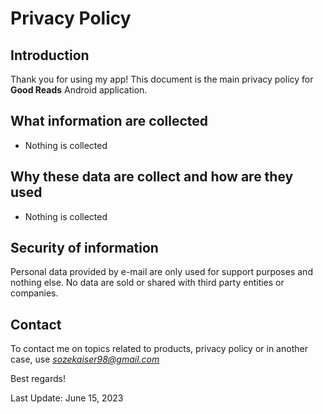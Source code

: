 # Privacy Policy

## Introduction

Thank you for using my app!
This document is the main privacy policy for **Good Reads** Android application.

## What information are collected
- Nothing is collected

## Why these data are collect and how are they used
- Nothing is collected 

## Security of information

Personal data provided by e-mail are only used for support purposes and nothing else. No data are sold or shared with third party entities or companies.

## Contact

To contact me on topics related to products, privacy policy or in another case, use *sozekaiser98@gmail.com*

Best regards!

Last Update: June 15, 2023
